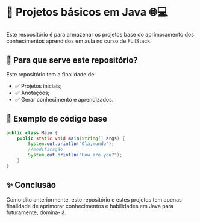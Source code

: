 # 🌟 Projetos básicos em Java 🌐💻
###

Este respositório é para armazenar os projetos base do aprimoramento dos conhecimentos aprendidos em aula no curso de FullStack.

## 🧠 Para que serve este repositório?

Este repositório tem a finalidade de:

- ✅ Projetos iniciais;
- ✅ Anotações;
- ✅ Gerar conhecimento e aprendizados.


## 🧩 Exemplo de código base
```Java
public class Main {
    public static void main(String[] args) {
        System.out.println("Olá,mundo");
        //modificação
        System.out.println("How are you?");
    }
}
```

## ✨ Conclusão
Como dito anteriormente, este repositório e estes projetos tem apenas finalidade de aprimorar conhecimentos e habilidades em Java para futuramente, domina-lá.

